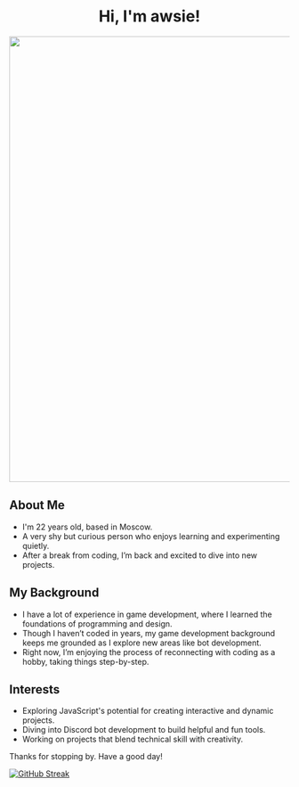 <h1 align="center">Hi, I'm awsie!</h1>

<div align="center">
<img src="https://media1.tenor.com/m/9gGzM_Tl-UYAAAAC/renge-anime.gif" width="800"> 
</div>



<h2>About Me</h2>
<ul>
    <li>I'm 22 years old, based in Moscow.</li>
    <li>A very shy but curious person who enjoys learning and experimenting quietly.</li>
    <li>After a break from coding, I’m back and excited to dive into new projects.</li>
</ul>

<h2>My Background</h2>
<ul>
    <li>I have a lot of experience in game development, where I learned the foundations of programming and design.</li>
    <li>Though I haven’t coded in years, my game development background keeps me grounded as I explore new areas like bot development.</li>
    <li>Right now, I’m enjoying the process of reconnecting with coding as a hobby, taking things step-by-step.</li>
</ul>

<h2>Interests</h2>
<ul>
    <li>Exploring JavaScript's potential for creating interactive and dynamic projects.</li>
    <li>Diving into Discord bot development to build helpful and fun tools.</li>
    <li>Working on projects that blend technical skill with creativity.</li>  
</ul>

<p>Thanks for stopping by. Have a good day!</p>


<a href="https://git.io/streak-stats"><img src="https://github-readme-streak-stats.herokuapp.com?user=awsievanne&theme=material-palenight&border_radius=4&date_format=j%20M%5B%20Y%5D&mode=weekly&card_width=800&card_height=160&hide_total_contributions=true" alt="GitHub Streak" /></a>
